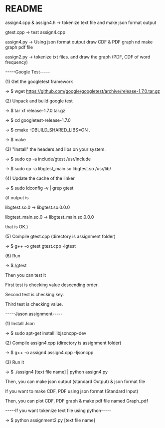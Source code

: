 # README #

assign4.cpp & assign4.h -> tokenize text file and make json format output

gtest.cpp -> test assign4.cpp

assign4.py -> Using json format output draw CDF & PDF graph nd make graph pdf file 

assign2.py -> tokenize txt files. and draw the graph (PDF, CDF of word frequency)

-----Google Test-----

(1) Get the googletest framework

-> $ wget https://github.com/google/googletest/archive/release-1.7.0.tar.gz

(2) Unpack and build google test

-> $ tar xf release-1.7.0.tar.gz

->   $ cd googletest-release-1.7.0
   
->   $ cmake -DBUILD_SHARED_LIBS=ON .
   
->   $ make

(3) "Install" the headers and libs on your system.

-> $ sudo cp -a include/gtest /usr/include

->  $ sudo cp -a libgtest_main.so libgtest.so /usr/lib/

(4) Update the cache of the linker

-> $ sudo ldconfig -v | grep gtest

(if output is 

libgtest.so.0 -> libgtest.so.0.0.0

libgtest_main.so.0 -> libgtest_main.so.0.0.0

that is OK.)

(5) Compile gtest.cpp (directory is assignment folder)

-> $ g++ -o gtest gtest.cpp -lgtest

(6) Run

-> $./gtest

Then you can test it

First test is checking value descending order.

Second test is checking key.

Third test is checking value.

-----Jason assignment-----

(1) Install Json

-> $ sudo apt-get install libjsoncpp-dev

(2) Compile assign4.cpp (directory is assignment folder)

-> $ g++ -o assign4 assign4.cpp -ljsoncpp


(3) Run it 

-> $ ./assign4 [text file name] | python assign4.py


Then, you can make json output (standard Output) & json format file

If you want to make CDF, PDF using json format (Standard Input)

Then, you can plot CDF, PDF graph & make pdf file named Graph_pdf

-----If you want tokenize text file using python-----

-> $ python assignment2.py [text file name]
